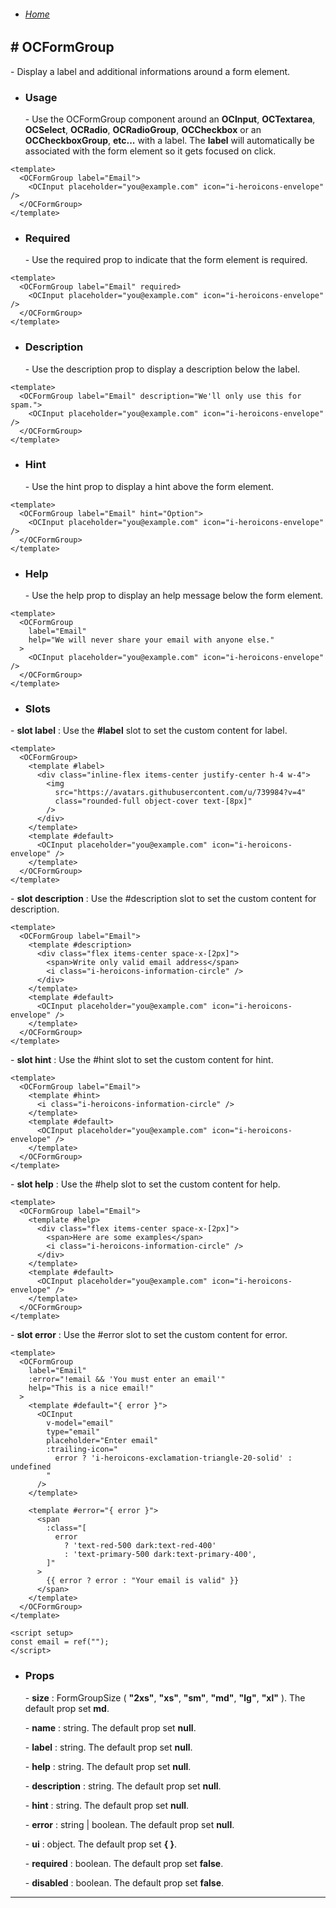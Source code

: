 - ###### [Home](/_doc)

## \# **OCFormGroup**

\- Display a label and additional informations around a form element.

- ### **Usage**
  \- Use the OCFormGroup component around an **OCInput**, **OCTextarea**, **OCSelect**, **OCRadio**, **OCRadioGroup**, **OCCheckbox** or an **OCCheckboxGroup**, **etc...** with a label. The **label** will automatically be associated with the form element so it gets focused on click.

```vue
<template>
  <OCFormGroup label="Email">
    <OCInput placeholder="you@example.com" icon="i-heroicons-envelope" />
  </OCFormGroup>
</template>
```

- ### **Required**

  \- Use the required prop to indicate that the form element is required.

```vue
<template>
  <OCFormGroup label="Email" required>
    <OCInput placeholder="you@example.com" icon="i-heroicons-envelope" />
  </OCFormGroup>
</template>
```

- ### Description

  \- Use the description prop to display a description below the label.

```vue
<template>
  <OCFormGroup label="Email" description="We'll only use this for spam.">
    <OCInput placeholder="you@example.com" icon="i-heroicons-envelope" />
  </OCFormGroup>
</template>
```

- ### Hint

  \- Use the hint prop to display a hint above the form element.

```vue
<template>
  <OCFormGroup label="Email" hint="Option">
    <OCInput placeholder="you@example.com" icon="i-heroicons-envelope" />
  </OCFormGroup>
</template>
```

- ### Help

  \- Use the help prop to display an help message below the form element.

```vue
<template>
  <OCFormGroup
    label="Email"
    help="We will never share your email with anyone else."
  >
    <OCInput placeholder="you@example.com" icon="i-heroicons-envelope" />
  </OCFormGroup>
</template>
```

- ### Slots

\- **slot label** : Use the **#label** slot to set the custom content for label.

```vue
<template>
  <OCFormGroup>
    <template #label>
      <div class="inline-flex items-center justify-center h-4 w-4">
        <img
          src="https://avatars.githubusercontent.com/u/739984?v=4"
          class="rounded-full object-cover text-[8px]"
        />
      </div>
    </template>
    <template #default>
      <OCInput placeholder="you@example.com" icon="i-heroicons-envelope" />
    </template>
  </OCFormGroup>
</template>
```

\- **slot description** : Use the #description slot to set the custom content for description.

```vue
<template>
  <OCFormGroup label="Email">
    <template #description>
      <div class="flex items-center space-x-[2px]">
        <span>Write only valid email address</span>
        <i class="i-heroicons-information-circle" />
      </div>
    </template>
    <template #default>
      <OCInput placeholder="you@example.com" icon="i-heroicons-envelope" />
    </template>
  </OCFormGroup>
</template>
```

\- **slot hint** : Use the #hint slot to set the custom content for hint.

```vue
<template>
  <OCFormGroup label="Email">
    <template #hint>
      <i class="i-heroicons-information-circle" />
    </template>
    <template #default>
      <OCInput placeholder="you@example.com" icon="i-heroicons-envelope" />
    </template>
  </OCFormGroup>
</template>
```

\- **slot help** : Use the #help slot to set the custom content for help.

```vue
<template>
  <OCFormGroup label="Email">
    <template #help>
      <div class="flex items-center space-x-[2px]">
        <span>Here are some examples</span>
        <i class="i-heroicons-information-circle" />
      </div>
    </template>
    <template #default>
      <OCInput placeholder="you@example.com" icon="i-heroicons-envelope" />
    </template>
  </OCFormGroup>
</template>
```

\- **slot error** : Use the #error slot to set the custom content for error.

```vue
<template>
  <OCFormGroup
    label="Email"
    :error="!email && 'You must enter an email'"
    help="This is a nice email!"
  >
    <template #default="{ error }">
      <OCInput
        v-model="email"
        type="email"
        placeholder="Enter email"
        :trailing-icon="
          error ? 'i-heroicons-exclamation-triangle-20-solid' : undefined
        "
      />
    </template>

    <template #error="{ error }">
      <span
        :class="[
          error
            ? 'text-red-500 dark:text-red-400'
            : 'text-primary-500 dark:text-primary-400',
        ]"
      >
        {{ error ? error : "Your email is valid" }}
      </span>
    </template>
  </OCFormGroup>
</template>

<script setup>
const email = ref("");
</script>
```

- ### **Props**

  \- **size** : FormGroupSize ( **"2xs"**, **"xs"**, **"sm"**, **"md"**, **"lg"**, **"xl"** ). The default prop set **md**.

  \- **name** : string. The default prop set **null**.

  \- **label** : string. The default prop set **null**.

  \- **help** : string. The default prop set **null**.

  \- **description** : string. The default prop set **null**.

  \- **hint** : string. The default prop set **null**.

  \- **error** : string | boolean. The default prop set **null**.

  \- **ui** : object. The default prop set **\{ \}**.

  \- **required** : boolean. The default prop set **false**.

  \- **disabled** : boolean. The default prop set **false**.

---
